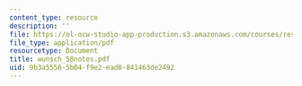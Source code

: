 ```yaml
---
content_type: resource
description: ''
file: https://ol-ocw-studio-app-production.s3.amazonaws.com/courses/res-12-000-evolution-of-physical-oceanography-spring-2007/9b3a55565b04f9e2ead0841463de2492_wunsch_58notes.pdf
file_type: application/pdf
resourcetype: Document
title: wunsch_58notes.pdf
uid: 9b3a5556-5b04-f9e2-ead0-841463de2492
---
```

